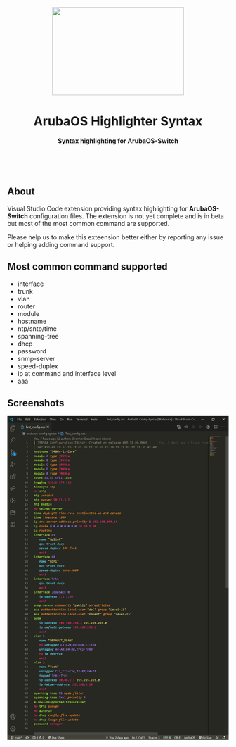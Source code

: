 <div align="center">
  <img src="https://github.com/Drannor-Dosalith/vscode/arubaos-config-syntax/blob/main/images/5406R.png" width="300" height="200">
	<h1>ArubaOS Highlighter Syntax</h1>
	<p>
		<b>Syntax highlighting for ArubaOS-Switch</b>
	</p>
	<br>
	<br>
	<br>
</div>

## About
Visual Studio Code extension providing syntax highlighting for **ArubaOS-Switch** configuration files.
The extension is not yet complete and is in beta but most of the most common command are supported.

Please help us to make this exteension better either by reporting any issue or helping adding command support.

## Most common command supported
* interface
* trunk
* vlan
* router
* module
* hostname
* ntp/sntp/time
* spanning-tree
* dhcp
* password
* snmp-server
* speed-duplex
* ip at command and interface level
* aaa

## Screenshots
![Syntax Highlighting Demo](https://github.com/Drannor-Dosalith/vscode-arubaos-config-syntax/blob/main/images/sample.PNG)